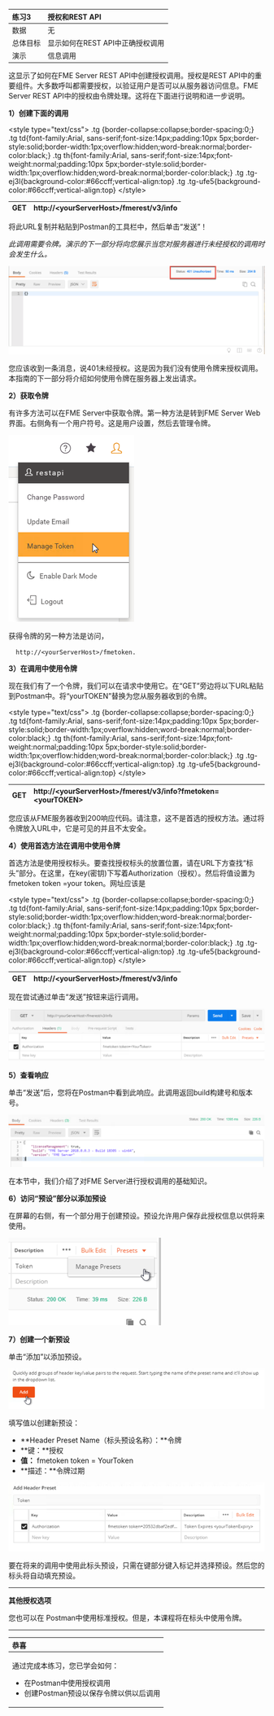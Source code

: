 |  练习3 |  授权和REST API |
| :--- | :--- |
| 数据 | 无 |
| 总体目标 | 显示如何在REST API中正确授权调用 |
| 演示 | 信息调用 |

这显示了如何在FME Server REST API中创建授权调用。授权是REST API中的重要组件。大多数呼叫都需要授权，以验证用户是否可以从服务器访问信息。FME Server REST API中的授权由令牌处理。这将在下面进行说明和进一步说明。

  
**1）创建下面的调用** 

&lt;style type="text/css"&gt; .tg {border-collapse:collapse;border-spacing:0;} .tg td{font-family:Arial, sans-serif;font-size:14px;padding:10px 5px;border-style:solid;border-width:1px;overflow:hidden;word-break:normal;border-color:black;} .tg th{font-family:Arial, sans-serif;font-size:14px;font-weight:normal;padding:10px 5px;border-style:solid;border-width:1px;overflow:hidden;word-break:normal;border-color:black;} .tg .tg-ej3l{background-color:\#66ccff;vertical-align:top} .tg .tg-ufe5{background-color:\#66ccff;vertical-align:top} &lt;/style&gt;

| GET | http://&lt;yourServerHost&gt;/fmerest/v3/info |
| :--- | :--- |


将此URL复制并粘贴到Postman的工具栏中，然后单击“发送”！

_此调用需要令牌。演示的下一部分将向您展示当您对服务器进行未经授权的调用时会发生什么。_

[![](../.gitbook/assets/image3.2.1.png)](https://github.com/xuhengxx/FMETraining-1/tree/b47e2c2ddcf98cce07f6af233242f0087d2d374d/FMESERVER_RESTAPI3HTTPCaller/Images/image3.2.1.png)

您应该收到一条消息，说401未经授权。这是因为我们没有使用令牌来授权调用。本指南的下一部分将介绍如何使用令牌在服务器上发出请求。

  
**2）获取令牌**

有许多方法可以在FME Server中获取令牌。第一种方法是转到FME Server Web界面。右侧角有一个用户符号。这是用户设置，然后去管理令牌。

[![](../.gitbook/assets/image3.2.2.gettokens.png)](https://github.com/xuhengxx/FMETraining-1/tree/b47e2c2ddcf98cce07f6af233242f0087d2d374d/FMESERVER_RESTAPI3HTTPCaller/Images/image3.2.2.GetTokens.png)

获得令牌的另一种方法是访问，

```text
  http://<yourServerHost>/fmetoken.
```

  
**3）在调用中使用令牌**

现在我们有了一个令牌，我们可以在请求中使用它。在“GET”旁边将以下URL粘贴到Postman中。将“yourTOKEN”替换为您从服务器收到的令牌。 

&lt;style type="text/css"&gt; .tg {border-collapse:collapse;border-spacing:0;} .tg td{font-family:Arial, sans-serif;font-size:14px;padding:10px 5px;border-style:solid;border-width:1px;overflow:hidden;word-break:normal;border-color:black;} .tg th{font-family:Arial, sans-serif;font-size:14px;font-weight:normal;padding:10px 5px;border-style:solid;border-width:1px;overflow:hidden;word-break:normal;border-color:black;} .tg .tg-ej3l{background-color:\#66ccff;vertical-align:top} .tg .tg-ufe5{background-color:\#66ccff;vertical-align:top} &lt;/style&gt;

| GET | http://&lt;yourServerHost&gt;/fmerest/v3/info?fmetoken=&lt;yourTOKEN&gt; |
| :--- | :--- |


您应该从FME服务器收到200响应代码。请注意，这不是首选的授权方法。通过将令牌放入URL中，它是可见的并且不太安全。

  
**4）使用首选方法在调用中使用令牌**

首选方法是使用授权标头。要查找授权标头的放置位置，请在URL下方查找“标头”部分。在这里，在key\(密钥\)下写着Authorization（授权）。然后将值设置为fmetoken token =your token。网址应该是 

&lt;style type="text/css"&gt; .tg {border-collapse:collapse;border-spacing:0;} .tg td{font-family:Arial, sans-serif;font-size:14px;padding:10px 5px;border-style:solid;border-width:1px;overflow:hidden;word-break:normal;border-color:black;} .tg th{font-family:Arial, sans-serif;font-size:14px;font-weight:normal;padding:10px 5px;border-style:solid;border-width:1px;overflow:hidden;word-break:normal;border-color:black;} .tg .tg-ej3l{background-color:\#66ccff;vertical-align:top} .tg .tg-ufe5{background-color:\#66ccff;vertical-align:top} &lt;/style&gt;

| GET | http://&lt;yourServerHost&gt;/fmerest/v3/info |
| :--- | :--- |


现在尝试通过单击“发送”按钮来运行调用。

[![](../.gitbook/assets/image3.2.3a.tokenpostman.png)](https://github.com/xuhengxx/FMETraining-1/tree/b47e2c2ddcf98cce07f6af233242f0087d2d374d/FMESERVER_RESTAPI3HTTPCaller/Images/image3.2.3a.tokenPostman.png)

  
**5）查看响应**

单击“发送”后，您将在Postman中看到此响应。此调用返回build构建号和版本号。

[![](../.gitbook/assets/image3.2.4.response.png)](https://github.com/xuhengxx/FMETraining-1/tree/b47e2c2ddcf98cce07f6af233242f0087d2d374d/FMESERVER_RESTAPI3HTTPCaller/Images/image3.2.4.Response.png)

在本节中，我们介绍了对FME Server进行授权调用的基础知识。

  
**6）访问“预设”部分以添加预设**

在屏幕的右侧，有一个部分用于创建预设。预设允许用户保存此授权信息以供将来使用。

[![](../.gitbook/assets/image3.2.5.preset.png)](https://github.com/xuhengxx/FMETraining-1/tree/b47e2c2ddcf98cce07f6af233242f0087d2d374d/FMESERVER_RESTAPI3HTTPCaller/Images/image3.2.5.Preset.png)

  
**7）创建一个新预设**

单击“添加”以添加预设。

[![](../.gitbook/assets/image3.2.6.addpreset.png)](https://github.com/xuhengxx/FMETraining-1/tree/b47e2c2ddcf98cce07f6af233242f0087d2d374d/FMESERVER_RESTAPI3HTTPCaller/Images/image3.2.6.AddPreset.png)

填写值以创建新预设：

* **Header Preset Name（标头预设名称）：**令牌
* **键：**授权
* **值：** fmetoken token = YourToken
* **描述：**令牌过期

[![](../.gitbook/assets/image3.2.7.authorizationpreset.png)](https://github.com/xuhengxx/FMETraining-1/tree/b47e2c2ddcf98cce07f6af233242f0087d2d374d/FMESERVER_RESTAPI3HTTPCaller/Images/image3.2.7.AuthorizationPreset.png)

要在将来的调用中使用此标头预设，只需在键部分键入标记并选择预设。然后您的标头将自动填充预设。

---

**其他授权选项**

您也可以在 Postman中使用标准授权。但是，本课程将在标头中使用令牌。 

---

<table>
  <thead>
    <tr>
      <th style="text-align:left">恭喜</th>
    </tr>
  </thead>
  <tbody>
    <tr>
      <td style="text-align:left">
        <p>通过完成本练习，您已学会如何：
          <br />
        </p>
        <ul>
          <li>在Postman中使用授权调用</li>
          <li>创建Postman预设以保存令牌以供以后调用</li>
        </ul>
      </td>
    </tr>
  </tbody>
</table>
